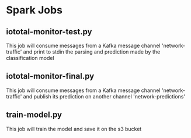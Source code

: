 # Spark Jobs



## iototal-monitor-test.py
This job will consume messages from a Kafka message channel 'network-traffic' and print to stdin the parsing and prediction made by the classification model

## iototal-monitor-final.py
This job will consume messages from a Kafka message channel 'network-traffic' and publish its prediction on another channel 'network-predictions'

## train-model.py
This job will train the model and save it on the s3 bucket
